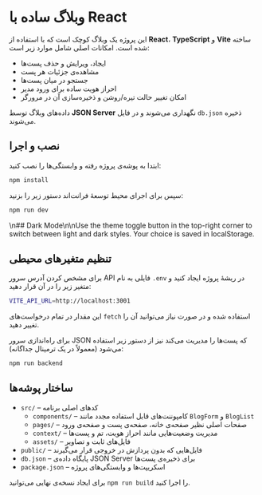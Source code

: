 # وبلاگ ساده با React

این پروژه یک وبلاگ کوچک است که با استفاده از **React**، **TypeScript** و **Vite** ساخته شده است. امکانات اصلی شامل موارد زیر است:

- ایجاد، ویرایش و حذف پست‌ها
- مشاهده‌ی جزئیات هر پست
- جستجو در میان پست‌ها
- احراز هویت ساده برای ورود مدیر
- امکان تغییر حالت تیره/روشن و ذخیره‌سازی آن در مرورگر

داده‌های وبلاگ توسط **JSON Server** نگهداری می‌شوند و در فایل `db.json` ذخیره می‌شوند.

## نصب و اجرا

ابتدا به پوشه‌ی پروژه رفته و وابستگی‌ها را نصب کنید:

```bash
npm install
```

سپس برای اجرای محیط توسعهٔ فرانت‌اند دستور زیر را بزنید:

```bash
npm run dev
```

\n## Dark Mode\n\nUse the theme toggle button in the top-right corner to switch between light and dark styles. Your choice is saved in localStorage.

## تنظیم متغیرهای محیطی

برای مشخص کردن آدرس سرور API فایلی به نام `.env` در ریشهٔ پروژه ایجاد کنید و متغیر زیر را در آن قرار دهید:

```bash
VITE_API_URL=http://localhost:3001
```

این مقدار در تمام درخواست‌های `fetch` استفاده شده و در صورت نیاز می‌توانید آن را تغییر دهید.


برای راه‌اندازی سرور JSON که پست‌ها را مدیریت می‌کند نیز از دستور زیر استفاده می‌شود (معمولاً در یک ترمینال جداگانه):

```bash
npm run backend
```

## ساختار پوشه‌ها

- `src/` – کدهای اصلی برنامه
  - `components/` – کامپوننت‌های قابل استفاده مجدد مانند `BlogForm` و `BlogList`
  - `pages/` – صفحات اصلی نظیر صفحه‌ی خانه، صفحه‌ی پست و صفحه‌ی ورود
  - `context/` – مدیریت وضعیت‌هایی مانند احراز هویت، تم و پست‌ها
  - `assets/` – فایل‌های ثابت و تصاویر
- `public/` – فایل‌هایی که بدون پردازش در خروجی قرار می‌گیرند
- `db.json` – پایگاه داده‌ی JSON Server برای ذخیره‌ی پست‌ها
- `package.json` – اسکریپت‌ها و وابستگی‌های پروژه

برای ایجاد نسخه‌ی نهایی می‌توانید `npm run build` را اجرا کنید.
